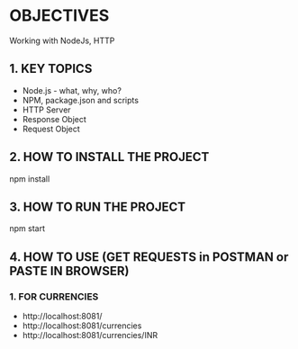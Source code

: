 # OBJECTIVES
Working with NodeJs, HTTP

## 1. KEY TOPICS
- Node.js - what, why, who?
- NPM, package.json and scripts
- HTTP Server
- Response Object
- Request Object

## 2. HOW TO INSTALL THE PROJECT
npm install

## 3. HOW TO RUN THE PROJECT
npm start

## 4. HOW TO USE (GET REQUESTS in POSTMAN or PASTE IN BROWSER)

### 1. FOR CURRENCIES
- http://localhost:8081/
- http://localhost:8081/currencies
- http://localhost:8081/currencies/INR
